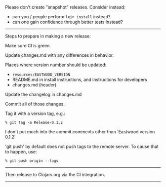 Please don't create "snapshot" releases. Consider instead:

* can you / people perform `lein install` instead?
* can one gain confidence through better tests instead?

---

Steps to prepare in making a new release:

Make sure CI is green.

Update changes.md with any differences in behavior.

Places where version number should be updated:

* `resources/EASTWOOD_VERSION`
* README.md in install instructions, and instructions for developers
* changes.md (header)

Update the changelog in changes.md

Commit all of those changes.

Tag it with a version tag, e.g.:

    % git tag -a Release-0.1.2

I don't put much into the commit comments other than 'Eastwood version
0.1.2'

'git push' by default does not push tags to the remote server.  To
cause that to happen, use:

    % git push origin --tags

----------------------------------------------------------------------
Then release to Clojars.org via the CI integration.

----------------------------------------------------------------------

